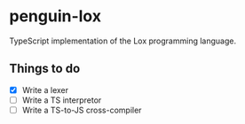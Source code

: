 # penguin-lox

TypeScript implementation of the Lox programming language.

## Things to do

- [x] Write a lexer
- [ ] Write a TS interpretor
- [ ] Write a TS-to-JS cross-compiler
